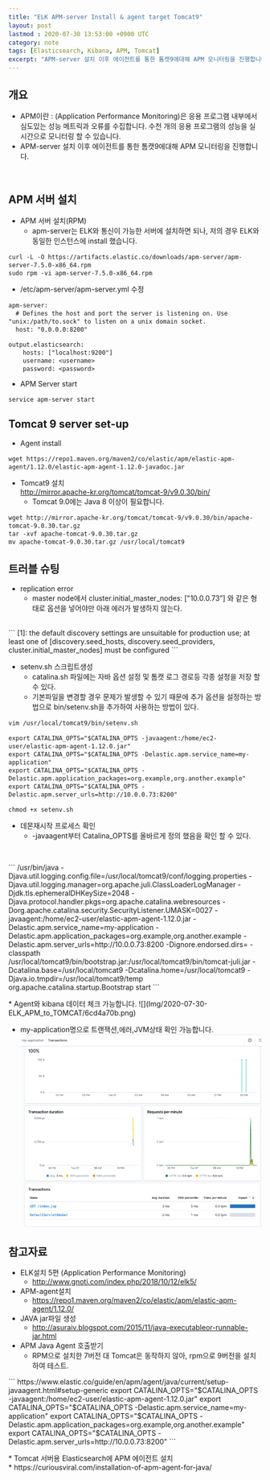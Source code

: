 ```yaml
---
title: "ELK APM-server Install & agent target Tomcat9"
layout: post
lastmod : 2020-07-30 13:53:00 +0900 UTC
category: note
tags: [Elasticsearch, Kibana, APM, Tomcat]
excerpt: "APM-server 설치 이후 에이전트를 통한 톰캣9에대해 APM 모니터링을 진행합니다."
---
```


## 개요
* APM이란 : (Application Performance Monitoring)은 응용 프로그램 내부에서 심도있는 성능 메트릭과 오류를 수집합니다. 
  수천 개의 응용 프로그램의 성능을 실시간으로 모니터링 할 수 있습니다.
* APM-server 설치 이후 에이전트를 통한 톰캣9에대해 APM 모니터링을 진행합니다.
<br>

## APM 서버 설치
* APM 서버 설치(RPM)
  * apm-server는 ELK와 통신이 가능한 서버에 설치하면 되나, 저의 경우 ELK와 동일한 인스턴스에 install 했습니다.
```
curl -L -O https://artifacts.elastic.co/downloads/apm-server/apm-server-7.5.0-x86_64.rpm
sudo rpm -vi apm-server-7.5.0-x86_64.rpm
```

* /etc/apm-server/apm-server.yml 수정
```
apm-server:
  # Defines the host and port the server is listening on. Use "unix:/path/to.sock" to listen on a unix domain socket.
  host: "0.0.0.0:8200"
```
```
output.elasticsearch:
    hosts: ["localhost:9200"]
    username: <username>
    password: <password>
```
* APM Server start
```
service apm-server start
```

## Tomcat 9 server set-up

* Agent install
```
wget https://repo1.maven.org/maven2/co/elastic/apm/elastic-apm-agent/1.12.0/elastic-apm-agent-1.12.0-javadoc.jar
```

* Tomcat9 설치<br>
http://mirror.apache-kr.org/tomcat/tomcat-9/v9.0.30/bin/<br>
  * Tomcat 9.0에는 Java 8 이상이 필요합니다.<br>
```
wget http://mirror.apache-kr.org/tomcat/tomcat-9/v9.0.30/bin/apache-tomcat-9.0.30.tar.gz
tar -xvf apache-tomcat-9.0.30.tar.gz
mv apache-tomcat-9.0.30.tar.gz /usr/local/tomcat9
```


## 트러블 슈팅
* replication error
  * master node에서 cluster.initial_master_nodes: ["10.0.0.73”] 와 같은 형태로 옵션을 넣어야만 아래 에러가 발생하지 않는다.<br>
<br>
```
[1]: the default discovery settings are unsuitable for production use;
 at least one of [discovery.seed_hosts, discovery.seed_providers, cluster.initial_master_nodes] must be configured
```

* setenv.sh 스크립트생성
  * catalina.sh 파일에는 자바 옵션 설정 및 톰캣 로그 경로등 각종 설정을 저장 할 수 있다. 
  * 기본파일을 변경할 경우 문제가 발생할 수 있기 때문에 추가 옵션을 설정하는 방법으로 bin/setenv.sh을 추가하여 사용하는 방법이 있다.

```
vim /usr/local/tomcat9/bin/setenv.sh
```
```
export CATALINA_OPTS="$CATALINA_OPTS -javaagent:/home/ec2-user/elastic-apm-agent-1.12.0.jar"
export CATALINA_OPTS="$CATALINA_OPTS -Delastic.apm.service_name=my-application"
export CATALINA_OPTS="$CATALINA_OPTS -Delastic.apm.application_packages=org.example,org.another.example"
export CATALINA_OPTS="$CATALINA_OPTS -Delastic.apm.server_urls=http://10.0.0.73:8200"
```
```
chmod +x setenv.sh
```

* 데몬재시작 프로세스 확인
  * -javaagent부터 Catalina_OPTS를 올바르게 정의 했음을 확인 할 수 있다.<br>
<br>
<p>
```
/usr/bin/java -Djava.util.logging.config.file=/usr/local/tomcat9/conf/logging.properties
-Djava.util.logging.manager=org.apache.juli.ClassLoaderLogManager -Djdk.tls.ephemeralDHKeySize=2048
-Djava.protocol.handler.pkgs=org.apache.catalina.webresources -Dorg.apache.catalina.security.SecurityListener.UMASK=0027
-javaagent:/home/ec2-user/elastic-apm-agent-1.12.0.jar -Delastic.apm.service_name=my-application
-Delastic.apm.application_packages=org.example,org.another.example 
-Delastic.apm.server_urls=http://10.0.0.73:8200 -Dignore.endorsed.dirs= 
-classpath /usr/local/tomcat9/bin/bootstrap.jar:/usr/local/tomcat9/bin/tomcat-juli.jar
-Dcatalina.base=/usr/local/tomcat9 -Dcatalina.home=/usr/local/tomcat9 
-Djava.io.tmpdir=/usr/local/tomcat9/temp org.apache.catalina.startup.Bootstrap start
```
</p>
* Agent와 kibana 데이터 체크 가능합니다.
![](Img/2020-07-30-ELK_APM_to_TOMCAT/6cd4a70b.png)

* my-application명으로 트랜잭션,에러,JVM상태 확인 가능합니다.
![](Img/2020-07-30-ELK_APM_to_TOMCAT/68c6f038.png)

## 참고자료
* ELK설치 5편 (Application Performance Monitoring)<br>
  * http://www.gnoti.com/index.php/2018/10/12/elk5/ <br>
* APM-agent설치<br>
  * https://repo1.maven.org/maven2/co/elastic/apm/elastic-apm-agent/1.12.0/<br>
* JAVA jar파일 생성<br>
  * http://asuraiv.blogspot.com/2015/11/java-executableor-runnable-jar.html<br>
* APM Java Agent 호출받기<br>
  * RPM으로 설치한 7버전 대 Tomcat은 동작하지 않아, rpm으로 9버전을 설치하여 테스트.<br>
<p>
```
https://www.elastic.co/guide/en/apm/agent/java/current/setup-javaagent.html#setup-generic
export CATALINA_OPTS="$CATALINA_OPTS -javaagent:/home/ec2-user/elastic-apm-agent-1.12.0.jar"
export CATALINA_OPTS="$CATALINA_OPTS -Delastic.apm.service_name=my-application"
export CATALINA_OPTS="$CATALINA_OPTS -Delastic.apm.application_packages=org.example,org.another.example"
export CATALINA_OPTS="$CATALINA_OPTS -Delastic.apm.server_urls=http://10.0.0.73:8200"
```
</p>
* Tomcat 서버용 Elasticsearch에 APM 에이전트 설치<br>
  * https://curiousviral.com/installation-of-apm-agent-for-java/